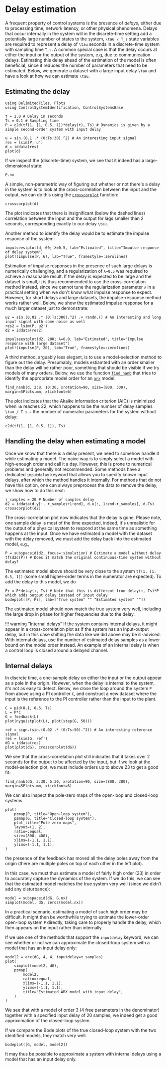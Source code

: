 # Delay estimation
A frequent property of control systems is the presence of _delays_, either due to processing time, network latency, or other physical phenomena. Delays that occur internally in the system will in the discrete-time setting add a potentially large number of states to the system, ``\tau / T_s`` state variables are required to represent a delay of ``\tau`` seconds in a discrete-time system with sampling time ``T_s``. A common special case is that the delay occurs at either the input or the output of the system, e.g, due to communication delays. Estimating this delay ahead of the estimation of the model is often beneficial, since it reduces the number of parameters that need to be estimated. Below, we generate a dataset with a large input delay ``\tau`` and have a look at how we can estimate ``\tau``.

## Estimating the delay


```@example DELAY
using DelimitedFiles, Plots
using ControlSystemIdentification, ControlSystemsBase

τ = 2.0 # Delay in seconds
Ts = 0.1 # Sampling time
P = c2d(tf(1, [1, 0.5, 1])*delay(τ), Ts) # Dynamics is given by a simple second-order system with input delay

u = sin.(0.1 .* (0:Ts:30).^2) # An interesting input signal
res = lsim(P, u')
d = iddata(res)
plot(d)
```

If we inspect the (discrete-time) system, we see that it indeed has a large-dimensional state:
```@example DELAY
P.nx
```

A simple, non-parametric way of figuring out whether or not there's a delay in the system is to look at the cross-correlation between the input and the output, we can do this using the [`crosscorplot`](@ref) function:

```@example DELAY
crosscorplot(d)
```
The plot indicates that there is insignificant (below the dashed lines) correlation between the input and the output for lags smaller than 2 seconds, corresponding exactly to our delay ``\tau``. 

Another method to identify the delay would be to estimate the impulse response of the system:
```@example DELAY
impulseestplot(d, 60; λ=0.5, lab="Estimated", title="Impulse response of delay system")
plot!(impulse(P, 6), lab="True", framestyle=:zerolines)
```
Estimation of impulse responses in the presence of such large delays is numerically challenging, and a regularization of ``λ=0.5`` was required to achieve a reasonable result. If the delay is expected to be large and the dataset is small, it is thus recommended to use the cross-correlation method instead, since we cannot tune the regularization parameter ``λ`` in a practical setting when we don't know what impulse response to expect. However, for short delays and large datasets, the impulse-response method works rather well. Below, we show the estimated impulse response for a much larger dataset just to demonstrate:
```@example DELAY
u2 = sin.(0.01 .* (0:Ts:300).^2) .+ randn.() # An interesting and long input signal with some noise as well
res2 = lsim(P, u2')
d2 = iddata(res2)

impulseestplot(d2, 200; λ=0.0, lab="Estimated", title="Impulse response with large dataset")
plot!(impulse(P, 20), lab="True", framestyle=:zerolines)
```

A third method, arguably less elegant, is to use a model-selection method to figure out the delay. Presumably, models estiamted with an order smaller than the delay will be rather poor, something that should be visible if we try models of many orders. Below, we use the function [`find_nanb`](@ref) that tries to identify the appropriate model order for an [`arx`](@ref) model.

```@example DELAY
find_nanb(d, 2:8, 10:30, xrotation=90, size=(800, 300), margin=5Plots.mm, xtickfont=6)
```
The plot indicates that the Akaike information criterion (AIC) is minimized when `nb` reaches 22, which happens to be the number of delay samples ``\tau / T_s`` + the number of numerator parameters for the system without delay:
```@example DELAY
c2d(tf(1, [1, 0.5, 1]), Ts)
```


## Handling the delay when estimating a model
Once we know that there is a delay present, we need to somehow handle it while estimating a model. The naive way is to simply select a model with high-enough order and call it a day. However, this is prone to numerical problems and generally not recommended. Some methods have a dedicated `inputdelay` keyword that allows you to specify known input delays, after which the method handles it internally. For methods that do not have this option, one can always preprocess the data to remove the delay, we show how to do this next:

```@example DELAY
τ_samples = 20 # Number of samples delay
d2 = iddata(d.y[:, τ_samples+1:end], d.u[:, 1:end-τ_samples], d.Ts)
crosscorplot(d2)
```
The cross-correlation plot now indicates that the delay is gone. Please note, one sample delay is most of the time expected, indeed, it's unrealistic for the output of a physical system to respond at the same time as something happens at the input. Once we have estimated a model with the dataset with the delay removed, we must add the delay back into the estimated model, e.g.,
```@example DELAY
P̂ = subspaceid(d2, focus=:simulation) # Estimate a model without delay
tf(d2c(P̂)) # Does it match the original continuous-time system without delay?
```
The estimated model above should be very close to the system `tf(1, [1, 0.5, 1])` (some small higher-order terms in the numerator are expected). To add the delay to this model, we do
```@example DELAY
P̂τ = P̂*delay(τ, Ts) # Note that this is different from delay(τ, Ts)*P̂ which adds output delay instead of input delay
bodeplot([P, P̂τ], lab=["True system" "" "Estimated system" ""])
```
The estimated model should now match the true system very well, including the large drop in phase for higher frequencies due to the delay.


!!! warning "Internal delays"
    If the system contains internal delays, it might appear in a cross-correlation plot as if the system has an input-output delay, but in this case shifting the data like we did above may be ill-advised. With internal delays, use the number of estimated delay samples as a lower bound on the model order instead. An example of an internal delay is when a control loop is closed around a delayed channel. 


## Internal delays

In discrete time, a one-sample delay on either the input or the output appear as a pole in the origin. However, when the delay is internal to the system, it's not as easy to detect. Below, we close the loop around the system ``P`` from above using a PI controller ``C``, and construct a new dataset where the input is the reference to the PI controller rather than the input to the plant. 

```@example DELAY
C = pid(0.1, 0.5; Ts)
L = P*C
G = feedback(L)
plot(nyquistplot(L), plot(step(G, 50)))
```

```@example DELAY
ref = sign.(sin.(0.02 .* (0:Ts:50).^2)) # An interesting reference signal
res = lsim(G, ref')
dG = iddata(res)
plot(plot(dG), crosscorplot(dG))
```

We see that the cross-correlation plot still indicates that it takes over 2 seconds for the output to be affected by the input, but if we look at the model-selection plot, we must include orders up to above 23 to get a good fit:


```@example DELAY
find_nanb(dG, 3:30, 5:30, xrotation=90, size=(800, 300), margin=5Plots.mm, xtickfont=6)
```

We can also inspect the pole-zero maps of the open-loop and closed-loop systems


```@example DELAY
plot(
    pzmap(P, title="Open-loop system"),
    pzmap(G, title="Closed-loop system"),
    plot_title="Pole-zero maps",
    layout=(1, 2),
    ratio=:equal,
    size=(800, 400),
    xlims=(-1.1, 1.1),
    ylims=(-1.1, 1.1),
)
```
the presence of the feedback has moved all the delay poles away from the origin (there are multiple poles on top of each other in the left plot).

In this case, we must thus estimate a model of fairly high order (23) in order to accurately capture the dynamics of the system. If we do this, we can see that the estimated model matches the true system very well (since we didn't add any disturbance):

```@example DELAY
model = subspaceid(dG, G.nx)
simplot(model, dG, zeros(model.nx))
```


In a practical scenario, estimating a model of such high order may be difficult. It might then be worthwhile trying to estimate the lower-order open-loop system ``P`` directly, taking care to properly handle the delay, which then appears on the input rather than internally.

If we use one of the methods that support the `inputdelay` keyword, we can see whether or not we can approximate the closed-loop system with a model that has an input delay only:
```@example DELAY
model2 = arx(dG, 4, 4, inputdelay=τ_samples)
plot(
    simplot(model2, dG),
    pzmap(
        model2,
        ratio=:equal,
        xlims=(-1.1, 1.1),
        ylims=(-1.1, 1.1),
        title="Estimated ARX model with input delay",
    )
)
```
We see that with a model of order 3 (4 free parameters in the denominator) together with a specified input delay of 20 samples, we indeed get a good approximation of the closed-loop system.

If we compare the Bode plots of the true closed-loop system with the two identified models, they match very well.
```@example DELAY
bodeplot([G, model, model2])
```

It may thus be possible to approximate a system with internal delays using a model that has an input delay only.